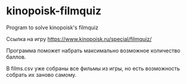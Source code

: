 # kinopoisk-filmquiz
Program to solve kinopoisk's filmquiz

Ссылка на игру https://www.kinopoisk.ru/special/filmquiz/

Программа поможет набрать максимально возможное количество баллов. 

В films.csv уже собраны все фильмы из игры, но есть возможность собрать их заново самому.

